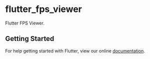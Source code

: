 # flutter_fps_viewer

Flutter FPS Viewer.

## Getting Started

For help getting started with Flutter, view our online
[documentation](https://flutter.dev/).
